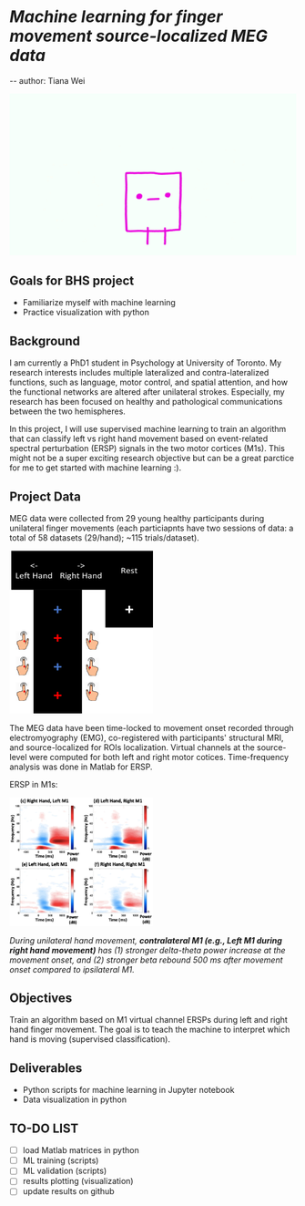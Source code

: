 # *Machine learning for finger movement source-localized MEG data*

-- author: Tiana Wei

![Machine learning](/NusZ.gif)

## Goals for BHS project
- Familiarize myself with machine learning
- Practice visualization with python

## **Background**
I am currently a PhD1 student in Psychology at University of Toronto. My research interests includes multiple lateralized and contra-lateralized functions, such as language, motor control, and spatial attention, and how the functional networks are altered after unilateral strokes. Especially, my research has been focused on healthy and pathological communications between the two hemispheres. 

In this project, I will use supervised machine learning to train an algorithm that can classify left vs right hand movement based on event-related spectral perturbation (ERSP) signals in the two motor cortices (M1s). This might not be a super exciting research objective but can be a great parctice for me to get started with machine learning :).

## **Project Data**
MEG data were collected from 29 young healthy participants during unilateral finger movements (each particiapnts have two sessions of data: a total of 58 datasets (29/hand); ~115 trials/dataset). 

<a href="url"><img src="https://github.com/brainhack-school2020/tiawei_MEG_ML/blob/master/experiment.png" height="50%" width="50%" ></a>

The MEG data have been time-locked to movement onset recorded through electromyography (EMG), co-registered with participants' structural MRI, and source-localized for ROIs localization. Virtual channels at the source-level were computed for both left and right motor cotices. Time-frequency analysis was done in Matlab for ERSP.

ERSP in M1s:

<a href="url"><img src="https://github.com/brainhack-school2020/tiawei_MEG_ML/blob/master/ERSP.png" height="50%" width="50%" ></a>

*During unilateral hand movement, **contralateral M1 (e.g., Left M1 during right hand movement)** has (1) stronger delta-theta power increase at the movement onset, and (2) stronger beta rebound 500 ms after movement onset compared to ipsilateral M1.* 

## **Objectives**
Train an algorithm based on M1 virtual channel ERSPs during left and right hand finger movement. The goal is to teach the machine to interpret which hand is moving (supervised classification).

## **Deliverables**
- Python scripts for machine learning in Jupyter notebook
- Data visualization in python

## TO-DO LIST
- [ ] load Matlab matrices in python
- [ ] ML training (scripts)
- [ ] ML validation (scripts)
- [ ] results plotting (visualization)
- [ ] update results on github
